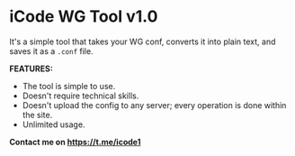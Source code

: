 # iCode WG Tool v1.0

It's a simple tool that takes your WG conf, converts it into plain text, and saves it as a `.conf` file.

**FEATURES:**

* The tool is simple to use.
* Doesn't require technical skills.
* Doesn't upload the config to any server; every operation is done within the site.
* Unlimited usage.

**Contact me on https://t.me/icode1**
